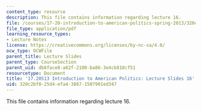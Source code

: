 ```yaml
---
content_type: resource
description: This file contains information regarding lecture 16.
file: /courses/17-20-introduction-to-american-politics-spring-2013/320c2bf025d4efa438671507901ed347_MIT17_20S13_Lecture16.pdf
file_type: application/pdf
learning_resource_types:
- Lecture Notes
license: https://creativecommons.org/licenses/by-nc-sa/4.0/
ocw_type: OCWFile
parent_title: Lecture Slides
parent_type: CourseSection
parent_uid: db6face8-a62f-2100-ba86-3e4cb810cf51
resourcetype: Document
title: '17.20S13 Introduction to American Politics: Lecture Slides 16'
uid: 320c2bf0-25d4-efa4-3867-1507901ed347
---
```

This file contains information regarding lecture 16.